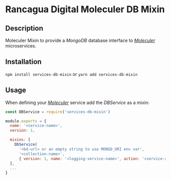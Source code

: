 # Rancagua Digital Moleculer DB Mixin

## Description

Moleculer Mixin to provide a _MongoDB_ database interface to _[Moleculer](https://www.google.com)_ microservices.

## Installation

`npm install services-db-mixin`
or
`yarn add services-db-mixin`

## Usage

When defining your _[Moleculer](https://www.google.com)_ service add the _DBService_ as a mixin:

```javascript
const DBService = require('services-db-mixin')

module.exports = {
  name: '<service-name>',
  version: 1,

  mixins: [
    DbService(
      '<bd-url> or an empty string to use MONGO_URI env var',
      '<collection-name>',
      { version: 1, name: '<logging-service-name>', action: '<service-action-to-call>' }),
  ],
  ...
}
  ```
